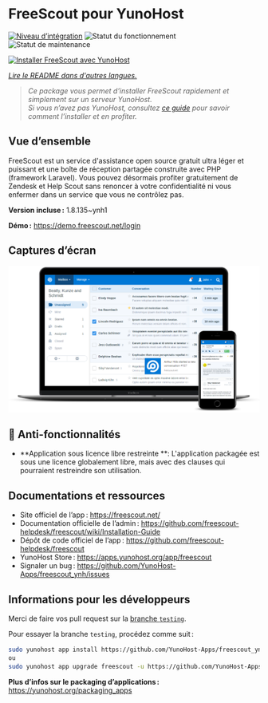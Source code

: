<!--
Nota bene : ce README est automatiquement généré par <https://github.com/YunoHost/apps/tree/master/tools/readme_generator>
Il NE doit PAS être modifié à la main.
-->

# FreeScout pour YunoHost

[![Niveau d’intégration](https://dash.yunohost.org/integration/freescout.svg)](https://dash.yunohost.org/appci/app/freescout) ![Statut du fonctionnement](https://ci-apps.yunohost.org/ci/badges/freescout.status.svg) ![Statut de maintenance](https://ci-apps.yunohost.org/ci/badges/freescout.maintain.svg)

[![Installer FreeScout avec YunoHost](https://install-app.yunohost.org/install-with-yunohost.svg)](https://install-app.yunohost.org/?app=freescout)

*[Lire le README dans d'autres langues.](./ALL_README.md)*

> *Ce package vous permet d’installer FreeScout rapidement et simplement sur un serveur YunoHost.*  
> *Si vous n’avez pas YunoHost, consultez [ce guide](https://yunohost.org/install) pour savoir comment l’installer et en profiter.*

## Vue d’ensemble

FreeScout est un service d'assistance open source gratuit ultra léger et puissant et une boîte de réception partagée construite avec PHP (framework Laravel). Vous pouvez désormais profiter gratuitement de Zendesk et Help Scout sans renoncer à votre confidentialité ni vous enfermer dans un service que vous ne contrôlez pas.

**Version incluse :** 1.8.135~ynh1

**Démo :** <https://demo.freescout.net/login>

## Captures d’écran

![Capture d’écran de FreeScout](./doc/screenshots/screenshot.png)

## :red_circle: Anti-fonctionnalités

- **Application sous licence libre restreinte **: L'application packagée est sous une licence globalement libre, mais avec des clauses qui pourraient restreindre son utilisation.

## Documentations et ressources

- Site officiel de l’app : <https://freescout.net/>
- Documentation officielle de l’admin : <https://github.com/freescout-helpdesk/freescout/wiki/Installation-Guide>
- Dépôt de code officiel de l’app : <https://github.com/freescout-helpdesk/freescout>
- YunoHost Store : <https://apps.yunohost.org/app/freescout>
- Signaler un bug : <https://github.com/YunoHost-Apps/freescout_ynh/issues>

## Informations pour les développeurs

Merci de faire vos pull request sur la [branche `testing`](https://github.com/YunoHost-Apps/freescout_ynh/tree/testing).

Pour essayer la branche `testing`, procédez comme suit :

```bash
sudo yunohost app install https://github.com/YunoHost-Apps/freescout_ynh/tree/testing --debug
ou
sudo yunohost app upgrade freescout -u https://github.com/YunoHost-Apps/freescout_ynh/tree/testing --debug
```

**Plus d’infos sur le packaging d’applications :** <https://yunohost.org/packaging_apps>
